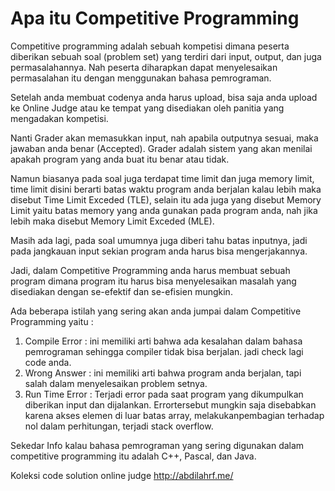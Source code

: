 # Apa itu Competitive Programming

Competitive programming adalah sebuah kompetisi dimana peserta diberikan sebuah soal (problem set) yang terdiri dari input, output, dan juga permasalahannya. Nah peserta diharapkan dapat menyelesaikan permasalahan itu dengan menggunakan bahasa pemrograman.

Setelah anda membuat codenya anda harus upload, bisa saja anda upload ke Online Judge atau ke tempat yang disediakan oleh panitia yang mengadakan kompetisi.

Nanti Grader akan memasukkan input, nah apabila outputnya sesuai, maka jawaban anda benar (Accepted). Grader adalah sistem yang akan menilai apakah program yang anda buat itu benar atau tidak. 

Namun biasanya pada soal juga terdapat time limit dan juga memory limit, time limit disini berarti batas waktu program anda berjalan kalau lebih maka disebut Time Limit Exceded (TLE), selain itu ada juga yang disebut Memory Limit yaitu batas memory yang anda gunakan pada program anda, nah jika lebih maka disebut Memory Limit Exceded (MLE).

Masih ada lagi, pada soal umumnya juga diberi tahu batas inputnya, jadi pada jangkauan input sekian program anda harus bisa mengerjakannya. 

Jadi, dalam Competitive Programming anda harus membuat sebuah program dimana program itu harus bisa menyelesaikan masalah yang disediakan dengan se-efektif dan se-efisien mungkin.

Ada beberapa istilah yang sering akan anda jumpai dalam Competitive Programming yaitu :

1. Compile Error : ini memiliki arti bahwa ada kesalahan dalam bahasa pemrograman sehingga compiler tidak bisa berjalan.  jadi check lagi code anda.
2. Wrong Answer : ini memiliki arti bahwa program anda berjalan, tapi salah dalam menyelesaikan problem setnya.
3. Run Time Error : Terjadi error pada saat program yang dikumpulkan diberikan input dan dijalankan. Errortersebut mungkin saja disebabkan karena akses elemen di luar batas array, melakukanpembagian terhadap nol dalam perhitungan, terjadi stack overflow.

Sekedar Info kalau bahasa pemrograman yang sering digunakan dalam competitive programming itu adalah C++, Pascal, dan Java.

Koleksi code solution online judge
http://abdilahrf.me/
